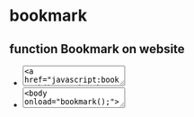 # bookmark
## function Bookmark on website

* <textarea><a href="javascript:bookmark();">Bookmark Now ?</a></textarea>

* <textarea><body onload="bookmark();"></textarea>
